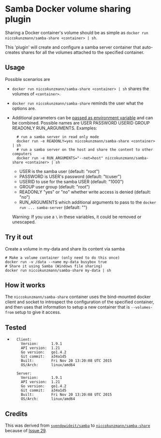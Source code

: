 

Samba Docker volume sharing plugin
==================================

Sharing a Docker container's volume should be as simple as `docker run niccokunzmann/samba-share <container> | sh`.

This 'plugin' will create and configure a samba server container that auto-creates shares for all
the volumes attached to the specified container.

Usage
-----

Possible scenarios are

- `docker run niccokunzmann/samba-share <container> | sh` shares the volumes of `<container>`.
- `docker run niccokunzmann/samba-share` reminds the user what the options are.
- Additional parameters can be [passed as environment variable](https://docs.docker.com/engine/reference/run/#env-environment-variables) and can be combined. Possible names are USER PASSWORD USERID GROUP READONLY RUN_ARGUMENTS. Examples: 

        # run a samba server in read only mode
        docker run -e READONLY=yes niccokunzmann/samba-share <container> | sh
        # run a samba server on the host and share the content to other computers
        docker run -e RUN_ARGUMENTS="--net=host" niccokunzmann/samba-share <container> | sh

    - USER is the samba user (default: "root")
    - PASSWORD is USER's password (default: "tcuser")
    - USERID to use for the samba USER (default: "1000")
    - GROUP user group (default: "root")
    - READONLY "yes" or "no" whether write access is denied (default: "no")
    - RUN_ARGUMENTS which additional arguments to pass to the `docker run ... samba-server` (default: "")
    
    Warning: If you use a `\` in these variables, it could be removed or unescaped.

Try it out
----------

Create a volume in my-data and share its content via samba

    # Make a volume container (only need to do this once)
    docker run -v /data --name my-data busybox true
    # Share it using Samba (Windows file sharing)
    docker run niccokunzmann/samba-share my-data | sh

How it works
------------

The `niccokunzmann/samba-share` container uses the bind-mounted docker client and socket to introspect
the configuration of the specified container, and then uses that information to setup a new container
that is `--volumes-from` setup to give it access.

Tested
------

- 
        Client:
          Version:      1.9.1
          API version:  1.21
          Go version:   go1.4.2
          Git commit:   a34a1d5
          Built:        Fri Nov 20 13:20:08 UTC 2015
          OS/Arch:      linux/amd64
        
        Server:
          Version:      1.9.1
          API version:  1.21
          Go version:   go1.4.2
          Git commit:   a34a1d5
          Built:        Fri Nov 20 13:20:08 UTC 2015
          OS/Arch:      linux/amd64

Credits
-------

This was derived from [`svendowideit/samba`](https://github.com/SvenDowideit/dockerfiles/tree/master/samba) to [`niccokunzmann/samba-share`](https://github.com/niccokunzmann/dockerfiles/tree/master/samba-share) because of [Issue 29](https://github.com/SvenDowideit/dockerfiles/issues/29).
